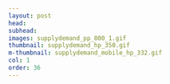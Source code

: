```yaml
---
layout: post
head: 
subhead:
images: supplydemand_pp_800_1.gif
thumbnail: supplydemand_hp_350.gif
m-thumbnail: supplydemand_mobile_hp_332.gif
col: 1
order: 36
---
```

